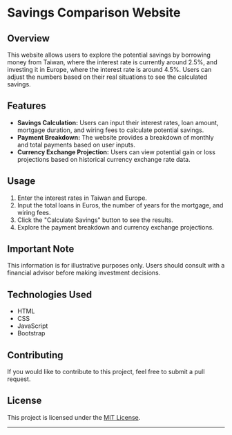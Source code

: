 # Savings Comparison Website

## Overview

This website allows users to explore the potential savings by borrowing money from Taiwan, where the interest rate is currently around 2.5%, and investing it in Europe, where the interest rate is around 4.5%. Users can adjust the numbers based on their real situations to see the calculated savings.

## Features

- **Savings Calculation:** Users can input their interest rates, loan amount, mortgage duration, and wiring fees to calculate potential savings.
- **Payment Breakdown:** The website provides a breakdown of monthly and total payments based on user inputs.
- **Currency Exchange Projection:** Users can view potential gain or loss projections based on historical currency exchange rate data.

## Usage

1. Enter the interest rates in Taiwan and Europe.
2. Input the total loans in Euros, the number of years for the mortgage, and wiring fees.
3. Click the "Calculate Savings" button to see the results.
4. Explore the payment breakdown and currency exchange projections.

## Important Note

This information is for illustrative purposes only. Users should consult with a financial advisor before making investment decisions.

## Technologies Used

- HTML
- CSS
- JavaScript
- Bootstrap

## Contributing

If you would like to contribute to this project, feel free to submit a pull request.

## License

This project is licensed under the [MIT License](LICENSE).

---
